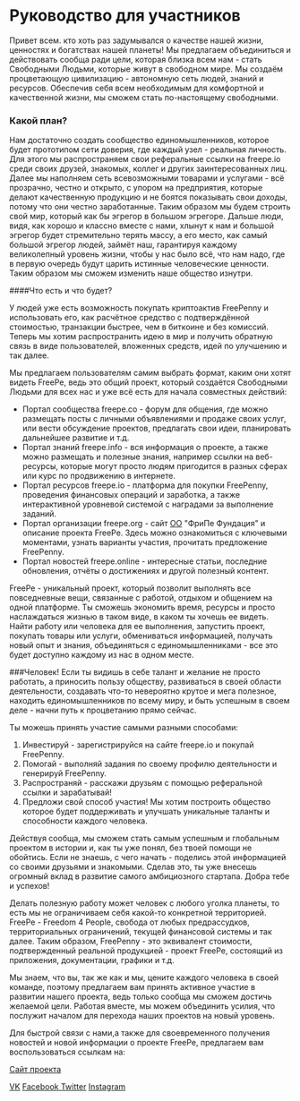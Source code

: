 # Руководство для участников

Привет всем. кто хоть раз задумывался о качестве нашей жизни, ценностях и богатствах нашей планеты!
Мы предлагаем объединиться и действовать сообща ради цели, которая близка всем нам - стать Свободными Людьми, которые живут в свободном мире. Мы создаём процветающую цивилизацию - автономную сеть людей, знаний и ресурсов. Обеспечив себя всем необходимым для комфортной и качественной жизни, мы сможем стать по-настоящему свободными.

### Какой план?
Нам достаточно создать сообщество единомышленников, которое будет прототипом сети доверия, где каждый узел - реальная личность. Для этого мы распространяем свои реферальные ссылки на freepe.io среди своих друзей, знакомых, коллег и других заинтересованных лиц. Далее мы наполняем сеть всевозможными товарами и услугами - всё прозрачно, честно и открыто, с упором на предприятия, которые делают качественную продукцию и не боятся показывать свои доходы, потому что они честно заработанные.
Таким образом мы будем строить свой мир, который как бы эгрегор в большом эгрегоре. Дальше люди, видя, как хорошо и классно вместе с нами, хлынут к нам и большой эгрегор будет стремительно терять массу, а его место, как самый большой эгрегор людей, займёт наш, гарантируя каждому великолепный уровень жизни, чтобы у нас было всё, что нам надо, где в первую очередь будут царить истинные человеческие ценности. Таким образом мы сможем изменить наше общество изнутри.

####Что есть и что будет?

У людей уже есть возможность покупать криптоактив FreePenny и использовать его, как расчётное средство с подтверждённой стоимостью, транзакции быстрее, чем в биткоине и без комиссий.
Теперь мы хотим распространить идею в мир и получить обратную связь в виде пользователей, вложенных средств, идей по улучшению и так далее.

Мы предлагаем пользователям самим выбрать формат, каким они хотят видеть FreePe, ведь это общий проект, который создаётся Свободными Людьми для всех нас и уже всё есть для начала совместных действий:
 
* Портал сообщества freepe.co - форум для общения, где можно размещать посты с личными объявлениями и продаже своих услуг, или вести обсуждение проектов, предлагать свои идеи, планировать дальнейшее развитие и т.д. 
* Портал знаний freepe.info - вся информация о проекте, а также можно размещать и полезные знания, например ссылки на веб-ресурсы, которые могут просто людям пригодится в разных сферах или курс по продвижению в интернете. 
* Портал ресурсов freepe.io - платформа для покупки FreePenny, проведения финансовых операций и заработка, а также интерактивной уровневой системой с наградами за выполнение заданий.
* Портал организации freepe.org - сайт [ОО](https://ru.wikipedia.org/wiki/%D0%9E%D0%B1%D1%89%D0%B5%D1%81%D1%82%D0%B2%D0%B5%D0%BD%D0%BD%D0%B0%D1%8F_%D0%BE%D1%80%D0%B3%D0%B0%D0%BD%D0%B8%D0%B7%D0%B0%D1%86%D0%B8%D1%8F) "ФриПе Фундация" и описание проекта FreePe. Здесь можно ознакомиться с ключевыми моментами, узнать варианты участия, прочитать предложение FreePenny. 
* Портал новостей freepe.online - интересные статьи, последние обновления, отчёты о достижениях и другой полезный контент.

FreePe  - уникальный проект, который позволит выполнять все повседневные вещи, связанные с работой, отдыхом и общением на одной платформе. Ты сможешь экономить время, ресурсы и просто наслаждаться жизнью в таком виде, в каком ты хочешь ее видеть. Найти работу или человека для ее выполнения, запустить проект, покупать товары или услуги, обмениваться информацией, получать новый опыт и знания, объединяться с единомышленниками - все это будет доступно каждому из нас в одном месте. 


###Человек!
Если ты видишь в себе талант и желание не просто работать, а приносить пользу обществу, развиваться в своей области деятельности, создавать что-то невероятно крутое и мега полезное, находить единомышленников по всему миру, и быть успешным в своем деле - начни путь к процветанию прямо сейчас.

Ты можешь принять участие самыми разными способами:
1. Инвестируй - зарегистрируйся на сайте freepe.io и покупай FreePenny. 
2. Помогай - выполняй задания по своему профилю деятельности и генерируй FreePenny. 
3. Распространяй - расскажи друзьям с помощью реферальной ссылки и зарабатывай!
4. Предложи свой способ участия! Мы хотим построить общество которое будет поддерживать и улучшать уникальные таланты и способности каждого человека.

Действуя сообща, мы сможем стать самым успешным и глобальным проектом в истории и, как ты уже понял, без твоей помощи не обойтись. Если не знаешь, с чего начать - поделись этой информацией со своими друзьями и знакомыми. Сделав это, ты уже внесешь огромный вклад в развитие самого амбициозного стартапа. Добра тебе и успехов!


Делать полезную работу может человек с любого уголка планеты, то есть мы не ограничиваем себя какой-то конкретной территорией. FreePe - Freedom 4 People, свобода от любых предрассудков, территориальных ограничений, текущей финансовой системы и так далее.
Таким образом, FreePenny - это эквивалент стоимости, подтвержденный реальной продукцией - проект FreePe, состоящий из приложения, документации, графики и т.д.


Мы знаем, что вы, так же как и мы, цените каждого человека в своей команде, поэтому предлагаем вам принять активное участие в развитии нашего проекта, ведь только сообща мы сможем достичь желаемой цели. Работая вместе, мы можем объединить усилия, что послужит началом для перехода наших проектов на новый уровень. 



Для быстрой связи с нами,а также для своевременного получения новостей и новой информации о проекте FreePe, предлагаем вам воспользоваться ссылкам на:

[Сайт проекта](http://freepe.org) 

[VK](https://vk.com/freepe_org) [Facebook ](https://www.facebook.com/FreePe-project-1705439936387017)
[Twitter](https://twitter.com/_freepe)
[Instagram ](https://instagram.com/thefreepe)
